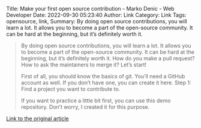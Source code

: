 Title: Make your first open source contribution - Marko Denic - Web Developer
Date: 2022-09-30 05:23:40
Author: Link
Category: Link
Tags: opensource, link, 
Summary: By doing open source contributions, you will learn a lot. It allows you to become a part of the open-source community. It can be hard at the beginning, but it’s definitely worth it.

> By doing open source contributions, you will learn a lot. It allows you to become a part of the open-source community. It can be hard at the beginning, but it’s definitely worth it.
> How do you make a pull request? How to ask the maintainers to merge it?
> Let’s start!
> 
> First of all, you should know the basics of git. You’ll need a GitHub account as well.
> If you don’t have one, you can create it here.
> Step 1: Find a project you want to contribute to.
> 
> If you want to practice a little bit first, you can use this demo repository.
> Don’t worry, I created it for this purpose.

[Link to the original article](https://markodenic.com/make-your-first-open-source-contribution/)
